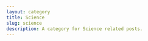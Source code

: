 ```yaml
---
layout: category
title: Science
slug: science
description: A category for Science related posts.
---
```

